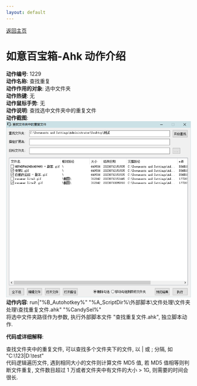 ```yaml
---
layout: default
---
```


[返回主页](../index.md)

# [](#header-2) 如意百宝箱-Ahk 动作介绍

**动作编号**: 1229  
**动作名称**: 查找重复  
**动作作用的对象**: 选中文件夹  
**动作热键**: 无  
**动作鼠标手势**: 无  
**动作说明**: 查找选中文件夹中的重复文件  
**动作截图**:  
  ![查找重复](img1/1229.png)  
**动作内容**: run|"%B_Autohotkey%" "%A_ScriptDir%\外部脚本\文件处理\文件夹处理\查找重复文件.ahk" "%CandySel%"  
将选中文件夹路径作为参数, 执行外部脚本文件 "查找重复文件.ahk", 独立脚本动作.   

**代码或详细解释**:  

查找文件夹中的重复文件, 可以查找多个文件夹下的文件, 以 | 或 ; 分隔, 如 "C:\123|D:\test"  
代码逻辑遍历文件, 遇到相同大小的文件则计算文件 MD5 值, 若 MD5 值相等则判断文件重复, 文件数目超过 1 万或者文件夹中有文件的大小 > 1G, 则需要的时间会很长.   

